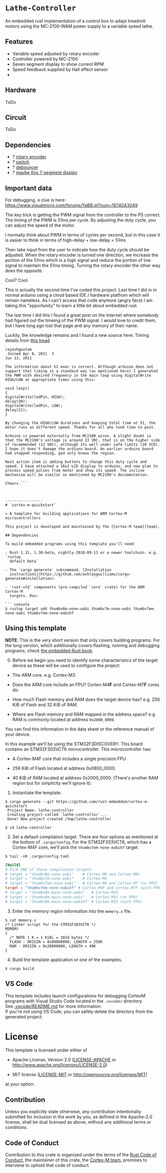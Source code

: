 # `Lathe-Controller`
An embedded rust implementation of a control box to adapt treadmill motors using the 
MC-2100-WAM power supply to a variable speed lathe.

## Features
* Variable speed adjusted by rotary encoder
* Controller powered by MC-2100
* Seven segment display to show current RPM
* Speed feedback supplied by Hall effect sensor
* 

## Hardware
ToDo

## Circuit
ToDo

## Dependencies
* ? [rotary encoder](https://crates.io/crates/rotary-encoder-hal) 
* ? [switch](https://crates.io/crates/switch-hal)
* ? [debouncer](https://crates.io/crates/debouncr)
* ? [maybe this 7-segment display](https://crates.io/crates/adafruit-7segment)

## Important data
For debugging, a clue is here: https://www.visualmicro.com/forums/YaBB.pl?num=1674043049


The key trick is getting the PWM signal from the controller to the PS correct. 
The timing of the PWM is 51ms per cycle. By adjusting the duty cycle, you can adjust the speed of the motor.

I normally think about PWM in terms of cycles per second, but in this case it is easier to think in terms of 
high-delay + low-delay = 51ms

Then take input from the user to indicate how the duty cycle should be adjusted. When the rotary encoder is
turned one direction, we increase the portion of the 51ms  which is a high signal and reduce the portion of low 
signal to maintain the 51ms timing. Turning the rotary encoder the other way does the opposite.

Cool? Cool. 

This is actually the second time I've coded this project. Last time I did in in normal arduino using a cloud based IDE / hardware platfrom which will remain nameless. As I can't access that code anymore (angry face) I am taking this "opportunity" to learn a little bit about embedded rust.

The last time I did this I found a great post on the Internet where somebody had figured out the timeing of the PWM signal. I would love to credit them, but I have long ago lost that page and any memory of their name. 

Luckily, the knowledge remains and I found a new source here:
Timing details from [this tread](https://forum.allaboutcircuits.com/threads/treadmill-motor-in-lathe-using-mc-2100-pwm.51061/)
```
rajeshgautam
 Joined Apr 8, 2011  3
Jun 13, 2011

The information about 51 msec is correct. Although arduino does not support that timing in a standard way (as mentioned here) I generated the PWM with desired frequency in the main loop using digitalWrite HIGH/LOW at appropriate times using this:

void loop()
{
digitalWrite(ledPin, HIGH);
delay(30);
digitalWrite(ledPin, LOW);
delay(21);
}

By changing the HIGH/LOW durations and keeping total time at 51, the motor runs as different speed. Thanks for all who took time to post.

Arduino is powered externally from MC2100 wires. A slight doubt is that the MC2100's voltage is around 13 VDC, that is on the higher side of recommended (12 VDC), although its well under safe limits (20 VCD). I hope it does't damage the ardiuno board. An earlier arduino board had stopped responding, god only knows the region.

Next action item is adding buttons to change this duty cycle and speed. I have attached a 16x2 LCD display to arduino, and now plan to process speed pulses from motor and show its speed. The incline mechanism will be similar as mentioned by MC2100's documentation.

Cheers.```



-----------------
# `cortex-m-quickstart`

> A template for building applications for ARM Cortex-M microcontrollers

This project is developed and maintained by the [Cortex-M team][team].

## Dependencies

To build embedded programs using this template you'll need:

- Rust 1.31, 1.30-beta, nightly-2018-09-13 or a newer toolchain. e.g. `rustup
  default beta`

- The `cargo generate` subcommand. [Installation
  instructions](https://github.com/ashleygwilliams/cargo-generate#installation).

- `rust-std` components (pre-compiled `core` crate) for the ARM Cortex-M
  targets. Run:

``` console
$ rustup target add thumbv6m-none-eabi thumbv7m-none-eabi thumbv7em-none-eabi thumbv7em-none-eabihf
```

## Using this template

**NOTE**: This is the very short version that only covers building programs. For
the long version, which additionally covers flashing, running and debugging
programs, check [the embedded Rust book][book].

[book]: https://rust-embedded.github.io/book

0. Before we begin you need to identify some characteristics of the target
  device as these will be used to configure the project:

- The ARM core. e.g. Cortex-M3.

- Does the ARM core include an FPU? Cortex-M4**F** and Cortex-M7**F** cores do.

- How much Flash memory and RAM does the target device has? e.g. 256 KiB of
  Flash and 32 KiB of RAM.

- Where are Flash memory and RAM mapped in the address space? e.g. RAM is
  commonly located at address `0x2000_0000`.

You can find this information in the data sheet or the reference manual of your
device.

In this example we'll be using the STM32F3DISCOVERY. This board contains an
STM32F303VCT6 microcontroller. This microcontroller has:

- A Cortex-M4F core that includes a single precision FPU

- 256 KiB of Flash located at address 0x0800_0000.

- 40 KiB of RAM located at address 0x2000_0000. (There's another RAM region but
  for simplicity we'll ignore it).

1. Instantiate the template.

``` console
$ cargo generate --git https://github.com/rust-embedded/cortex-m-quickstart
 Project Name: lathe-controller
 Creating project called `lathe-controller`...
 Done! New project created /tmp/lathe-controller

$ cd lathe-controller
```

2. Set a default compilation target. There are four options as mentioned at the
   bottom of `.cargo/config`. For the STM32F303VCT6, which has a Cortex-M4F
   core, we'll pick the `thumbv7em-none-eabihf` target.

``` console
$ tail -n9 .cargo/config.toml
```

``` toml
[build]
# Pick ONE of these compilation targets
# target = "thumbv6m-none-eabi"    # Cortex-M0 and Cortex-M0+
# target = "thumbv7m-none-eabi"    # Cortex-M3
# target = "thumbv7em-none-eabi"   # Cortex-M4 and Cortex-M7 (no FPU)
target = "thumbv7em-none-eabihf" # Cortex-M4F and Cortex-M7F (with FPU)
# target = "thumbv8m.base-none-eabi"   # Cortex-M23
# target = "thumbv8m.main-none-eabi"   # Cortex-M33 (no FPU)
# target = "thumbv8m.main-none-eabihf" # Cortex-M33 (with FPU)
```

3. Enter the memory region information into the `memory.x` file.

``` console
$ cat memory.x
/* Linker script for the STM32F303VCT6 */
MEMORY
{
  /* NOTE 1 K = 1 KiBi = 1024 bytes */
  FLASH : ORIGIN = 0x08000000, LENGTH = 256K
  RAM : ORIGIN = 0x20000000, LENGTH = 40K
}
```

4. Build the template application or one of the examples.

``` console
$ cargo build
```

## VS Code

This template includes launch configurations for debugging CortexM programs with Visual Studio Code located in the `.vscode/` directory.  
See [.vscode/README.md](./.vscode/README.md) for more information.  
If you're not using VS Code, you can safely delete the directory from the generated project.

# License

This template is licensed under either of

- Apache License, Version 2.0 ([LICENSE-APACHE](LICENSE-APACHE) or
  http://www.apache.org/licenses/LICENSE-2.0)

- MIT license ([LICENSE-MIT](LICENSE-MIT) or http://opensource.org/licenses/MIT)

at your option.

## Contribution

Unless you explicitly state otherwise, any contribution intentionally submitted
for inclusion in the work by you, as defined in the Apache-2.0 license, shall be
dual licensed as above, without any additional terms or conditions.

## Code of Conduct

Contribution to this crate is organized under the terms of the [Rust Code of
Conduct][CoC], the maintainer of this crate, the [Cortex-M team][team], promises
to intervene to uphold that code of conduct.

[CoC]: https://www.rust-lang.org/policies/code-of-conduct
[team]: https://github.com/rust-embedded/wg#the-cortex-m-team
